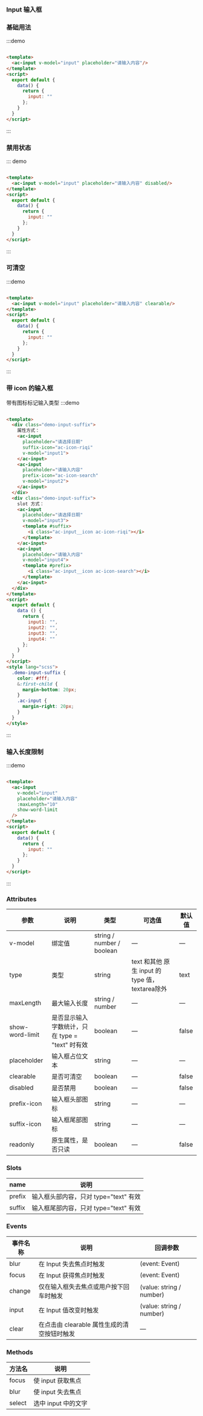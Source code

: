 ### Input 输入框

### 基础用法

:::demo

```html

<template>
  <ac-input v-model="input" placeholder="请输入内容"/>
</template>
<script>
  export default {
    data() {
      return {
        input: ""
      };
    }
  }
</script>
```

:::

### 禁用状态

::: demo

```html

<template>
  <ac-input v-model="input" placeholder="请输入内容" disabled/>
</template>
<script>
  export default {
    data() {
      return {
        input: ""
      };
    }
  }
</script>
```

:::

### 可清空

:::demo

```html

<template>
  <ac-input v-model="input" placeholder="请输入内容" clearable/>
</template>
<script>
  export default {
    data() {
      return {
        input: ""
      };
    }
  }
</script>
```

:::

### 带 icon 的输入框

带有图标标记输入类型
:::demo

```html

<template>
  <div class="demo-input-suffix">
    属性方式：
    <ac-input
      placeholder="请选择日期"
      suffix-icon="ac-icon-riqi"
      v-model="input1">
    </ac-input>
    <ac-input
      placeholder="请输入内容"
      prefix-icon="ac-icon-search"
      v-model="input2">
    </ac-input>
  </div>
  <div class="demo-input-suffix">
    slot 方式：
    <ac-input
      placeholder="请选择日期"
      v-model="input3">
      <template #suffix>
        <i class="ac-input__icon ac-icon-riqi"></i>
      </template>
    </ac-input>
    <ac-input
      placeholder="请输入内容"
      v-model="input4">
      <template #prefix>
        <i class="ac-input__icon ac-icon-search"></i>
      </template>
    </ac-input>
  </div>
</template>
<script>
  export default {
    data () {
      return {
        input1: "",
        input2: "",
        input3: "",
        input4: ""
      };
    }
  }
</script>
<style lang="scss">
  .demo-input-suffix {
    color: #fff;
    &:first-child {
      margin-bottom: 20px;
    }
    .ac-input {
      margin-right: 20px;
    }
  }
</style>
```

:::

### 输入长度限制

:::demo

```html

<template>
  <ac-input
    v-model="input"
    placeholder="请输入内容"
    :maxLength="10"
    show-word-limit
  />
</template>
<script>
  export default {
    data() {
      return {
        input: ""
      };
    }
  }
</script>
```

:::

### Attributes

| 参数 | 说明 | 类型 | 可选值 | 默认值 |
| ------ | ------ | ------ | ------ | ------ |
| v-model | 绑定值 | string / number / boolean | — | — |
| type | 类型 | string | text 和其他 原生 input 的 type 值，textarea除外 | text |
| maxLength | 最大输入长度 | string / number | — | — |
| show-word-limit | 是否显示输入字数统计，只在 type = "text" 时有效 | boolean | — | false |
| placeholder | 输入框占位文本 | string | — | — |
| clearable | 是否可清空 | boolean | — | false |
| disabled | 是否禁用 | boolean | — | false |
| prefix-icon | 输入框头部图标 | string | — | — |
| suffix-icon | 输入框尾部图标 | string | — | — |
| readonly | 原生属性，是否只读 | boolean | — | false |

### Slots

| name | 说明 |
| ------ | ------ |
| prefix | 输入框头部内容，只对 type="text" 有效 |
| suffix | 输入框尾部内容，只对 type="text" 有效 |

### Events

| 事件名称 | 说明 | 回调参数 |
| ------ | ------ | ------ |
| blur | 在 Input 失去焦点时触发 | (event: Event) |
| focus | 在 Input 获得焦点时触发 | (event: Event) |
| change | 仅在输入框失去焦点或用户按下回车时触发 | (value: string / number) |
| input | 在 Input 值改变时触发 | (value: string / number) |
| clear |    在点击由 clearable 属性生成的清空按钮时触发 | — |

### Methods

| 方法名 | 说明 |
| ------ | ------ |
| focus | 使 input 获取焦点 | — |
| blur | 使 input 失去焦点 | — |
| select | 选中 input 中的文字 | — |
